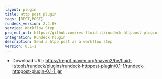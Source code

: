 ```yaml
---
layout: plugin
title: Http post plugin
tags: [REST,POST]
rundeck_version: 2.4.0+
service: Workflow Step
project_url: https://github.com/rvs-fluid-it/rundeck-httppost-plugin
integration: Rundeck Plugin
description: Send a htpp post as a workflow step
version: 0.1-1
---
```


* Download URL: https://repo1.maven.org/maven2/be/fluid-it/tools/rundeck/plugins/rundeck-httppost-plugin/0.1-1/rundeck-httppost-plugin-0.1-1.jar
